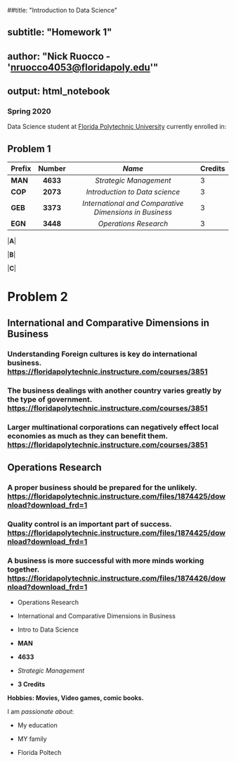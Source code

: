 
##title: "Introduction to Data Science"
## subtitle: "Homework 1"
## author: "Nick Ruocco - 'nruocco4053@floridapoly.edu'"  
## output: html_notebook

### Spring 2020 

Data Science student at [Florida Polytechnic University](https://www.floridapoly.edu) currently enrolled in: 


## Problem 1

|**Prefix** | **Number** | _Name_                | Credits |  
|-----------|:----------:|:---------------------:|---------|
|**MAN**    | **4633**   | _Strategic Management_|   3     |
|**COP**    | **2073**   | _Introduction to Data science_|   3     |
|**GEB**    | **3373**   | _International and Comparative Dimensions in Business_|   3     |
|**EGN**    | **3448**   | _Operations Research_|   3     |

|**A**|

|**B**|

|**C**|

# Problem 2
## International and Comparative Dimensions in Business
### Understanding Foreign cultures is key do international business. https://floridapolytechnic.instructure.com/courses/3851
### The business dealings with another country varies greatly by the type of government. https://floridapolytechnic.instructure.com/courses/3851
### Larger multinational corporations can negatively effect local economies as much as they can benefit them. https://floridapolytechnic.instructure.com/courses/3851

## Operations Research
### A proper business should be prepared for the unlikely.  https://floridapolytechnic.instructure.com/files/1874425/download?download_frd=1
### Quality control is an important part of success. https://floridapolytechnic.instructure.com/files/1874425/download?download_frd=1
### A business is more successful with more minds working together.  https://floridapolytechnic.instructure.com/files/1874426/download?download_frd=1




- Operations Research 

- International and Comparative Dimensions in Business

- Intro to Data Science

- **MAN**
- **4633**
- _Strategic Management_
- **3 Credits**

**Hobbies: Movies, Video games, comic books.**

I am _passionate about_: 

- My education

- MY family

- Florida Poltech
